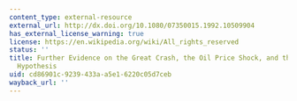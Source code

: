 ```yaml
---
content_type: external-resource
external_url: http://dx.doi.org/10.1080/07350015.1992.10509904
has_external_license_warning: true
license: https://en.wikipedia.org/wiki/All_rights_reserved
status: ''
title: Further Evidence on the Great Crash, the Oil Price Shock, and the Unit Root
  Hypothesis
uid: cd86901c-9239-433a-a5e1-6220c05d7ceb
wayback_url: ''
---
```

